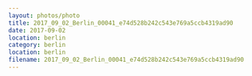 ```yaml
---
layout: photos/photo
title: 2017_09_02_Berlin_00041_e74d528b242c543e769a5ccb4319ad90
date: 2017-09-02
location: berlin
category: berlin
location: berlin
filename: 2017_09_02_Berlin_00041_e74d528b242c543e769a5ccb4319ad90
---
```

